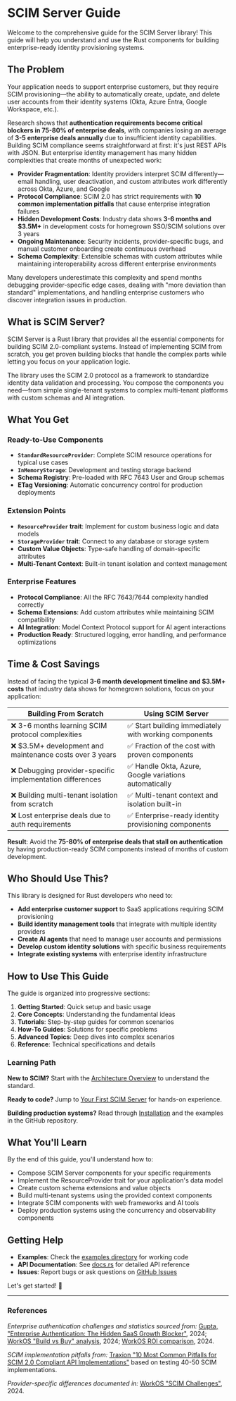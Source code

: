 # SCIM Server Guide

Welcome to the comprehensive guide for the SCIM Server library! This guide will help you understand and use the Rust components for building enterprise-ready identity provisioning systems.

## The Problem

Your application needs to support enterprise customers, but they require SCIM provisioning—the ability to automatically create, update, and delete user accounts from their identity systems (Okta, Azure Entra, Google Workspace, etc.).

Research shows that **authentication requirements become critical blockers in 75-80% of enterprise deals**, with companies losing an average of **3-5 enterprise deals annually** due to insufficient identity capabilities. Building SCIM compliance seems straightforward at first: it's just REST APIs with JSON. But enterprise identity management has many hidden complexities that create months of unexpected work:

- **Provider Fragmentation**: Identity providers interpret SCIM differently—email handling, user deactivation, and custom attributes work differently across Okta, Azure, and Google
- **Protocol Compliance**: SCIM 2.0 has strict requirements with **10 common implementation pitfalls** that cause enterprise integration failures
- **Hidden Development Costs**: Industry data shows **3-6 months and $3.5M+** in development costs for homegrown SSO/SCIM solutions over 3 years
- **Ongoing Maintenance**: Security incidents, provider-specific bugs, and manual customer onboarding create continuous overhead
- **Schema Complexity**: Extensible schemas with custom attributes while maintaining interoperability across different enterprise environments

Many developers underestimate this complexity and spend months debugging provider-specific edge cases, dealing with "more deviation than standard" implementations, and handling enterprise customers who discover integration issues in production.

## What is SCIM Server?

SCIM Server is a Rust library that provides all the essential components for building SCIM 2.0-compliant systems. Instead of implementing SCIM from scratch, you get proven building blocks that handle the complex parts while letting you focus on your application logic.

The library uses the SCIM 2.0 protocol as a framework to standardize identity data validation and processing. You compose the components you need—from simple single-tenant systems to complex multi-tenant platforms with custom schemas and AI integration.

## What You Get

### Ready-to-Use Components
- **`StandardResourceProvider`**: Complete SCIM resource operations for typical use cases
- **`InMemoryStorage`**: Development and testing storage backend
- **Schema Registry**: Pre-loaded with RFC 7643 User and Group schemas
- **ETag Versioning**: Automatic concurrency control for production deployments

### Extension Points
- **`ResourceProvider` trait**: Implement for custom business logic and data models
- **`StorageProvider` trait**: Connect to any database or storage system
- **Custom Value Objects**: Type-safe handling of domain-specific attributes
- **Multi-Tenant Context**: Built-in tenant isolation and context management

### Enterprise Features
- **Protocol Compliance**: All the RFC 7643/7644 complexity handled correctly
- **Schema Extensions**: Add custom attributes while maintaining SCIM compatibility
- **AI Integration**: Model Context Protocol support for AI agent interactions
- **Production Ready**: Structured logging, error handling, and performance optimizations

## Time & Cost Savings

Instead of facing the typical **3-6 month development timeline and $3.5M+ costs** that industry data shows for homegrown solutions, focus on your application:

| **Building From Scratch** | **Using SCIM Server** |
|-------------------------|----------------------|
| ❌ 3-6 months learning SCIM protocol complexities | ✅ Start building immediately with working components |
| ❌ $3.5M+ development and maintenance costs over 3 years | ✅ Fraction of the cost with proven components |
| ❌ Debugging provider-specific implementation differences | ✅ Handle Okta, Azure, Google variations automatically |
| ❌ Building multi-tenant isolation from scratch | ✅ Multi-tenant context and isolation built-in |
| ❌ Lost enterprise deals due to auth requirements | ✅ Enterprise-ready identity provisioning components |

**Result**: Avoid the **75-80% of enterprise deals that stall on authentication** by having production-ready SCIM components instead of months of custom development.

## Who Should Use This?

This library is designed for Rust developers who need to:

- **Add enterprise customer support** to SaaS applications requiring SCIM provisioning
- **Build identity management tools** that integrate with multiple identity providers  
- **Create AI agents** that need to manage user accounts and permissions
- **Develop custom identity solutions** with specific business requirements
- **Integrate existing systems** with enterprise identity infrastructure

## How to Use This Guide

The guide is organized into progressive sections:

1. **Getting Started**: Quick setup and basic usage
2. **Core Concepts**: Understanding the fundamental ideas
3. **Tutorials**: Step-by-step guides for common scenarios
4. **How-To Guides**: Solutions for specific problems
5. **Advanced Topics**: Deep dives into complex scenarios
6. **Reference**: Technical specifications and details

### Learning Path

**New to SCIM?** Start with the [Architecture Overview](./architecture.md) to understand the standard.

**Ready to code?** Jump to [Your First SCIM Server](./getting-started/first-server.md) for hands-on experience.

**Building production systems?** Read through [Installation](./getting-started/installation.md) and the examples in the GitHub repository.

## What You'll Learn

By the end of this guide, you'll understand how to:

- Compose SCIM Server components for your specific requirements
- Implement the ResourceProvider trait for your application's data model
- Create custom schema extensions and value objects
- Build multi-tenant systems using the provided context components
- Integrate SCIM components with web frameworks and AI tools
- Deploy production systems using the concurrency and observability components

## Getting Help

- **Examples**: Check the [examples directory](https://github.com/pukeko37/scim-server/tree/main/examples) for working code
- **API Documentation**: See [docs.rs](https://docs.rs/scim-server) for detailed API reference
- **Issues**: Report bugs or ask questions on [GitHub Issues](https://github.com/pukeko37/scim-server/issues)

Let's get started! 🚀

---

### References

*Enterprise authentication challenges and statistics sourced from:* [Gupta, "Enterprise Authentication: The Hidden SaaS Growth Blocker"](https://guptadeepak.com/the-enterprise-ready-dilemma-navigating-authentication-challenges-in-b2b-saas/), 2024; [WorkOS "Build vs Buy" analysis](https://workos.com/blog/build-vs-buy-part-i-complexities-of-building-sso-and-scim-in-house), 2024; [WorkOS ROI comparison](https://workos.com/blog/build-vs-buy-part-ii-roi-comparison-between-homegrown-and-pre-built-solutions), 2024.

*SCIM implementation pitfalls from:* [Traxion "10 Most Common Pitfalls for SCIM 2.0 Compliant API Implementations"](https://www.traxion.com/blog/the-10-most-common-pitfalls-for-scim-2-0-compliant-api-implementations) based on testing 40-50 SCIM implementations.

*Provider-specific differences documented in:* [WorkOS "SCIM Challenges"](https://workos.com/blog/scim-challenges), 2024.
